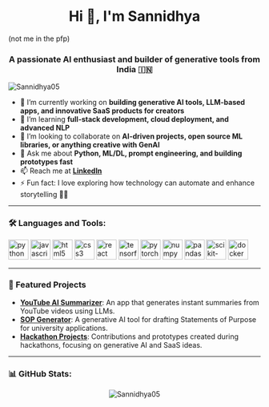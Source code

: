 <h1 align="center">Hi 👋, I'm Sannidhya</h1>  (not me in the pfp)
<h3 align="center">A passionate AI enthusiast and builder of generative tools from India 🇮🇳</h3>

<p align="left">
  <img src="https://komarev.com/ghpvc/?username=Sannidhya05&label=Profile%20views&color=0e75b6&style=flat" alt="Sannidhya05" />
</p>

- 🔭 I’m currently working on **building generative AI tools, LLM-based apps, and innovative SaaS products for creators**
- 🌱 I’m learning **full-stack development, cloud deployment, and advanced NLP**
- 👯 I’m looking to collaborate on **AI-driven projects, open source ML libraries, or anything creative with GenAI**
- 💬 Ask me about **Python, ML/DL, prompt engineering, and building prototypes fast**
- 📫 Reach me at **[LinkedIn](https://www.linkedin.com/in/sannidhyajaiswal)**
- ⚡ Fun fact: I love exploring how technology can automate and enhance storytelling 🎥✨

---

### 🛠️ Languages and Tools:
<p align="left">
  <!-- Programming Languages -->
  <img src="https://cdn.jsdelivr.net/gh/devicons/devicon/icons/python/python-original.svg" alt="python" width="40" height="40"/>
  <img src="https://cdn.jsdelivr.net/gh/devicons/devicon/icons/javascript/javascript-original.svg" alt="javascript" width="40" height="40"/>
  
  <!-- Web Development -->
  <img src="https://cdn.jsdelivr.net/gh/devicons/devicon/icons/html5/html5-original.svg" alt="html5" width="40" height="40"/>
  <img src="https://cdn.jsdelivr.net/gh/devicons/devicon/icons/css3/css3-original.svg" alt="css3" width="40" height="40"/>
  <img src="https://cdn.jsdelivr.net/gh/devicons/devicon/icons/react/react-original.svg" alt="react" width="40" height="40"/>
  
  <!-- AI/ML Libraries -->
  <img src="https://cdn.jsdelivr.net/gh/devicons/devicon/icons/tensorflow/tensorflow-original.svg" alt="tensorflow" width="40" height="40"/>
  <img src="https://cdn.jsdelivr.net/gh/devicons/devicon/icons/pytorch/pytorch-original.svg" alt="pytorch" width="40" height="40"/>
  <img src="https://cdn.jsdelivr.net/gh/devicons/devicon/icons/numpy/numpy-original.svg" alt="numpy" width="40" height="40"/>
  <img src="https://cdn.jsdelivr.net/gh/devicons/devicon/icons/pandas/pandas-original.svg" alt="pandas" width="40" height="40"/>
  <img src="https://cdn.jsdelivr.net/gh/devicons/devicon/icons/scikit-learn/scikit-learn-original.svg" alt="scikit-learn" width="40" height="40"/>
  
  <!-- DevOps / Containers -->
  <img src="https://cdn.jsdelivr.net/gh/devicons/devicon/icons/docker/docker-original.svg" alt="docker" width="40" height="40"/>
</p>


---

### 📌 Featured Projects
- [**YouTube AI Summarizer**](https://github.com/Sannidhya05/): An app that generates instant summaries from YouTube videos using LLMs.
- [**SOP Generator**](https://github.com/Sannidhya05/): A generative AI tool for drafting Statements of Purpose for university applications.
- [**Hackathon Projects**](https://github.com/Sannidhya05/): Contributions and prototypes created during hackathons, focusing on generative AI and SaaS ideas.

---

### 📊 GitHub Stats:
<p align="center">
  <img src="https://github-readme-stats.vercel.app/api/top-langs/?username=Sannidhya05&layout=compact&theme=radical" alt="Sannidhya05" />
</p>
